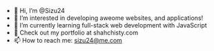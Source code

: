 - 👋 Hi, I’m @Sizu24
- 👀 I’m interested in developing aweome websites, and applications!
- 🌱 I’m currently learning full-stack web development with JavaScript
- 💞️ Check out my portfolio at shahchisty.com
- 📫 How to reach me: sizu24@me.com

<!---
Sizu24/Sizu24 is a ✨ special ✨ repository because its `README.md` (this file) appears on your GitHub profile.
You can click the Preview link to take a look at your changes.
--->
